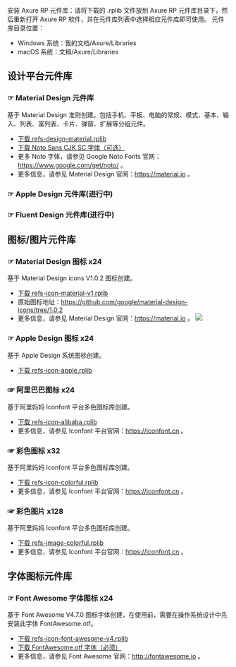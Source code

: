安装 Axure RP 元件库：请将下载的 .rplib 文件放到 Axure RP 元件库目录下，然后重新打开 Axure RP 软件，并在元件库列表中选择相应元件库即可使用。
元件库目录位置：
- Windows 系统：我的文档/Axure/Libraries
- macOS 系统：文稿/Axure/Libraries


## 设计平台元件库
### ☞ Material Design 元件库
基于 Material Design 准则创建。包括手机、平板、电脑的常规、模式、基本、输入、列表、富列表、卡片、弹窗、扩展等分组元件。
- [下载 refs-design-material.rplib](https://github.com/refscn/rplibs/raw/master/refs-design-material.rplib "下载 Material Design 元件库")
- [下载 Noto Sans CJK SC 字体（可选）](https://noto-website.storage.googleapis.com/pkgs/NotoSansCJKsc-hinted.zip "下载 Noto 字体（需要翻墙）")
- 更多 Noto 字体，请参见 Google Noto Fonts 官网：https://www.google.com/get/noto/ 。
- 更多信息，请参见 Material Design 官网：https://material.io 。


### ☞ Apple Design 元件库(进行中)


### ☞ Fluent Design 元件库(进行中)


## 图标/图片元件库
### ☞ Material Design 图标 x24
基于 Material Design icons V1.0.2 图标创建。
- [下载 refs-icon-material-v1.rplib](https://github.com/refscn/rplibs/raw/master/refs-icon-material-v1.rplib "下载 Material Design 图标元件库")
- 原始图标地址：https://github.com/google/material-design-icons/tree/1.0.2
- 更多信息，请参见 Material Design 官网：https://material.io 。
![](https://github.com/google/material-design-icons/raw/1.0.2/sprites/css-sprite/sprite-action-grey600.png)


### ☞ Apple Design 图标 x24
基于 Apple Design 系统图标创建。
- [下载 refs-icon-apple.rplib](https://github.com/refscn/rplibs/raw/master/refs-icon-apple.rplib "下载 Apple Design 图标元件库")


### ☞ 阿里巴巴图标 x24
基于阿里妈妈 Iconfont 平台多色图标库创建。
- [下载 refs-icon-alibaba.rplib](https://github.com/refscn/rplibs/raw/master/refs-icon-alibaba.rplib "下载 Iconfont 平台元件库")
- 更多信息，请参见 Iconfont 平台官网：https://iconfont.cn 。


### ☞ 彩色图标 x32
基于阿里妈妈 Iconfont 平台多色图标库创建。
- [下载 refs-icon-colorful.rplib](https://github.com/refscn/rplibs/raw/master/refs-icon-colorful.rplib "下载 Iconfont 平台彩色图标元件库")
- 更多信息，请参见 Iconfont 平台官网：https://iconfont.cn 。


### ☞ 彩色图片 x128
基于阿里妈妈 Iconfont 平台多色图标库创建。
- [下载 refs-image-colorful.rplib](https://github.com/refscn/rplibs/raw/master/refs-image-colorful.rplib "下载 Iconfont 平台彩色图片元件库")
- 更多信息，请参见 Iconfont 平台官网：https://iconfont.cn 。


## 字体图标元件库
### ☞ Font Awesome 字体图标 x24
基于 Font Awesome V4.7.0 图标字体创建，在使用前，需要在操作系统设计中先安装此字体 FontAwesome.otf。
- [下载 refs-icon-font-awesome-v4.rplib](https://github.com/refscn/rplibs/raw/master/refs-icon-font-awesome-v4.rplib "下载 Font Awesome 字体图标元件库")
- [下载 FontAwesome.otf 字体（必须）](https://github.com/FortAwesome/Font-Awesome/raw/master/fonts/FontAwesome.otf "下载 Font Awesome 字体")
- 更多信息，请参见 Font Awesome 官网：http://fontawesome.io 。



